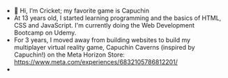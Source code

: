 - 👋 Hi, I’m Cricket; my favorite game is Capuchin
- At 13 years old, I started learning programming and the basics of HTML, CSS and JavaScript. I'm currently doing the Web Development Bootcamp on Udemy.  
- For 3 years, I moved away from building websites to build my multiplayer virtual reality game, Capuchin Caverns (inspired by Capuchin!) on the Meta Horizon Store: https://www.meta.com/experiences/6832105786812201/  
-  
<!---
--->
